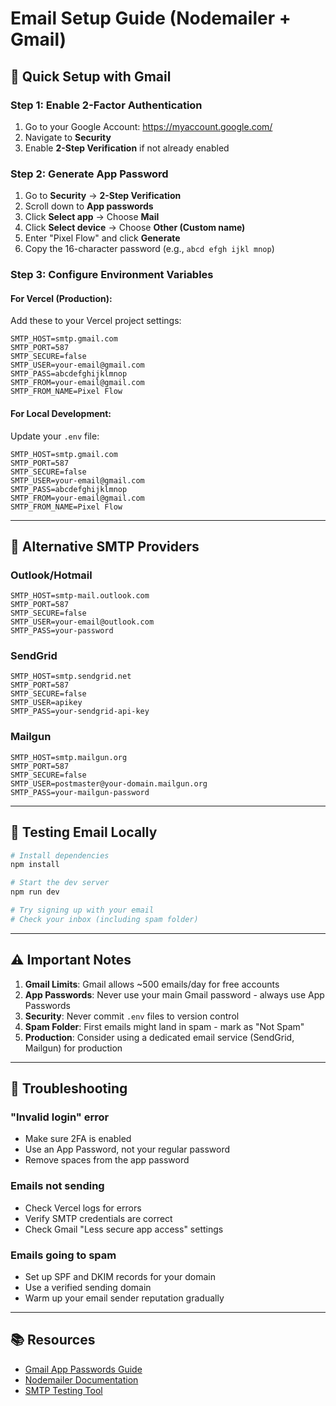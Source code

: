 # Email Setup Guide (Nodemailer + Gmail)

## 🚀 Quick Setup with Gmail

### Step 1: Enable 2-Factor Authentication
1. Go to your Google Account: https://myaccount.google.com/
2. Navigate to **Security**
3. Enable **2-Step Verification** if not already enabled

### Step 2: Generate App Password
1. Go to **Security** → **2-Step Verification**
2. Scroll down to **App passwords**
3. Click **Select app** → Choose **Mail**
4. Click **Select device** → Choose **Other (Custom name)**
5. Enter "Pixel Flow" and click **Generate**
6. Copy the 16-character password (e.g., `abcd efgh ijkl mnop`)

### Step 3: Configure Environment Variables

#### For Vercel (Production):
Add these to your Vercel project settings:

```env
SMTP_HOST=smtp.gmail.com
SMTP_PORT=587
SMTP_SECURE=false
SMTP_USER=your-email@gmail.com
SMTP_PASS=abcdefghijklmnop
SMTP_FROM=your-email@gmail.com
SMTP_FROM_NAME=Pixel Flow
```

#### For Local Development:
Update your `.env` file:

```env
SMTP_HOST=smtp.gmail.com
SMTP_PORT=587
SMTP_SECURE=false
SMTP_USER=your-email@gmail.com
SMTP_PASS=abcdefghijklmnop
SMTP_FROM=your-email@gmail.com
SMTP_FROM_NAME=Pixel Flow
```

---

## 📧 Alternative SMTP Providers

### Outlook/Hotmail
```env
SMTP_HOST=smtp-mail.outlook.com
SMTP_PORT=587
SMTP_SECURE=false
SMTP_USER=your-email@outlook.com
SMTP_PASS=your-password
```

### SendGrid
```env
SMTP_HOST=smtp.sendgrid.net
SMTP_PORT=587
SMTP_SECURE=false
SMTP_USER=apikey
SMTP_PASS=your-sendgrid-api-key
```

### Mailgun
```env
SMTP_HOST=smtp.mailgun.org
SMTP_PORT=587
SMTP_SECURE=false
SMTP_USER=postmaster@your-domain.mailgun.org
SMTP_PASS=your-mailgun-password
```

---

## 🔧 Testing Email Locally

```bash
# Install dependencies
npm install

# Start the dev server
npm run dev

# Try signing up with your email
# Check your inbox (including spam folder)
```

---

## ⚠️ Important Notes

1. **Gmail Limits**: Gmail allows ~500 emails/day for free accounts
2. **App Passwords**: Never use your main Gmail password - always use App Passwords
3. **Security**: Never commit `.env` files to version control
4. **Spam Folder**: First emails might land in spam - mark as "Not Spam"
5. **Production**: Consider using a dedicated email service (SendGrid, Mailgun) for production

---

## 🐛 Troubleshooting

### "Invalid login" error
- Make sure 2FA is enabled
- Use an App Password, not your regular password
- Remove spaces from the app password

### Emails not sending
- Check Vercel logs for errors
- Verify SMTP credentials are correct
- Check Gmail "Less secure app access" settings

### Emails going to spam
- Set up SPF and DKIM records for your domain
- Use a verified sending domain
- Warm up your email sender reputation gradually

---

## 📚 Resources

- [Gmail App Passwords Guide](https://support.google.com/accounts/answer/185833)
- [Nodemailer Documentation](https://nodemailer.com/)
- [SMTP Testing Tool](https://www.smtper.net/)
